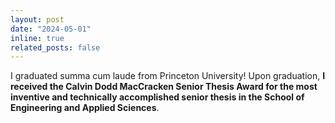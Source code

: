 ```yaml
---
layout: post
date: "2024-05-01"
inline: true
related_posts: false
---
```


I graduated summa cum laude from Princeton University! Upon graduation, **I received the Calvin Dodd MacCracken Senior Thesis Award for the most inventive and technically accomplished senior thesis in the School of Engineering and Applied Sciences**.